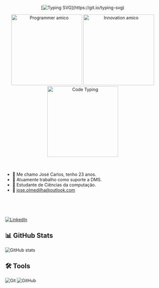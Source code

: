 <div align="center">

[![Typing SVG](https://readme-typing-svg.demolab.com?font=Oswald&size=24&pause=1000&color=A113F7&width=435&lines=Sejam+bem-vindos+ao+meu+reposit%C3%B3rio+Git!)](https://git.io/typing-svg)
</div>

<div align="center">


<img src="assets\images\Programmer-amico.png" alt="Programmer amico" min-width="200px" max-width="200px" width="230px" >
<img src="assets\images\Innovation-amico.png" alt="Innovation amico" min-width="200px" max-width="200px" width="230px" >
<img src="assets\images\Code-typing-bro.png" alt="Code Typing" min-width="200px" max-width="200px" width="230px" >
</div>

<br>
<br>

<div align="left">

- 🔭 Me chamo José Carlos, tenho 23 anos.<br>
- 🏢 Atuamente trabalho como suporte a DMS.<br>
- 📘 Estudante de Ciências da computação.<br>
- 📝 jose.olmedilha@outlook.com <br>

<br>
<br>
<br>


[![LinkedIn](https://img.shields.io/badge/LinkedIn-0077B5?style=for-the-badge&logo=linkedin&logoColor=white)](https://br.linkedin.com/in/joseolmedilha)



## 📊 GitHub Stats

![GitHub stats](https://github-readme-stats.vercel.app/api?username=JoseCarlosOlmedilha&hide_title=true&border_color=8300ff&theme=midnight-purple&show_icons=true)


## 🛠️ Tools

![Git](https://img.shields.io/badge/GIT-E44C30?style=for-the-badge&logo=git&logoColor=white) 
![GitHub](https://img.shields.io/badge/-GitHub-181717?style=for-the-badge&logo=github)



</div>
